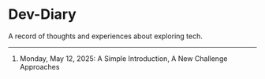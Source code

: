 # Dev-Diary
A record of thoughts and experiences about exploring tech.

---

1. Monday, May 12, 2025: A Simple Introduction, A New Challenge Approaches